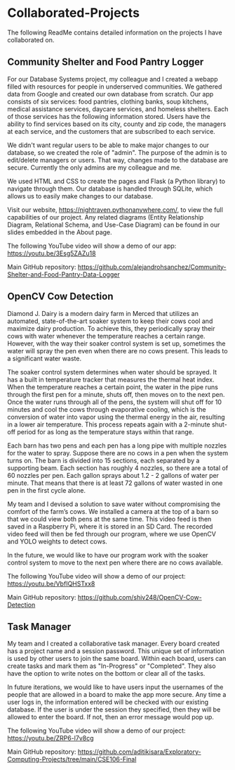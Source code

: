 # Collaborated-Projects
The following ReadMe contains detailed information on the projects I have collaborated on.


## Community Shelter and Food Pantry Logger

For our Database Systems project, my colleague and I created a webapp filled with resources for people in underserved communities. We gathered data from Google and created our own database from scratch. Our app consists of six services: food pantries, clothing banks, soup kitchens, medical assistance services, daycare services, and homeless shelters. Each of those services has the following information stored. Users have the ability to find services based on its city, county and zip code, the managers at each service, and the customers that are subscribed to each service.

We didn't want regular users to be able to make major changes to our database, so we created the role of "admin". The purpose of the admin is to edit/delete managers or users. That way, changes made to the database are secure. Currently the only admins are my colleague and me.

We used HTML and CSS to create the pages and Flask (a Python library) to navigate through them. Our database is handled through SQLite, which allows us to easily make changes to our database.

Visit our website, https://nightraven.pythonanywhere.com/, to view the full capabilities of our project. Any related diagrams (Entity Relationship Diagram, Relational Schema, and Use-Case Diagram) can be found in our slides embedded in the About page.

The following YouTube video will show a demo of our app: https://youtu.be/3Esg5ZAZu18

Main GitHub repository: https://github.com/alejandrohsanchez/Community-Shelter-and-Food-Pantry-Data-Logger


## OpenCV Cow Detection

Diamond J. Dairy is a modern dairy farm in Merced that utilizes an automated, state-of-the-art soaker system to keep their cows cool and maximize dairy production. To achieve this, they periodically spray their cows with water whenever the temperature reaches a certain range. However, with the way their soaker control system is set up, sometimes the water will spray the pen even when there are no cows present. This leads to a significant water waste.

The soaker control system determines when water should be sprayed. It has a built in temperature tracker that measures the thermal heat index. When the temperature reaches a certain point, the water in the pipe runs through the first pen for a minute, shuts off, then moves on to the next pen. Once the water runs through all of the pens, the system will shut off for 10 minutes and cool the cows through evaporative cooling, which is the conversion of water into vapor using the thermal energy in the air, resulting in a lower air temperature. This process repeats again with a 2-minute shut-off period for as long as the temperature stays within that range.

Each barn has two pens and each pen has a long pipe with multiple nozzles for the water to spray. Suppose there are no cows in a pen when the system turns on. The barn is divided into 15 sections, each separated by a supporting beam. Each section has roughly 4 nozzles, so there are a total of 60 nozzles per pen. Each gallon sprays about 1.2 - 2 gallons of water per minute. That means that there is at least 72 gallons of water wasted in one pen in the first cycle alone.

My team and I devised a solution to save water without compromising the comfort of the farm’s cows. We installed a camera at the top of a barn so that we could view both pens at the same time. This video feed is then saved in a Raspberry Pi, where it is stored in an SD Card. The recorded video feed will then be fed through our program, where we use OpenCV and YOLO weights to detect cows.

In the future, we would like to have our program work with the soaker control system to move to the next pen where there are no cows available.

The following YouTube video will show a demo of our project: https://youtu.be/VbfIQHSTxx8

Main GitHub repository: https://github.com/shiv248/OpenCV-Cow-Detection


## Task Manager

My team and I created a collaborative task manager. Every board created has a project name and a session password. This unique set of information is used by other users to join the same board. Within each board, users can create tasks and mark them as "In-Progress" or "Completed". They also have the option to write notes on the bottom or clear all of the tasks.

In future iterations, we would like to have users input the usernames of the people that are allowed in a board to make the app more secure. Any time a user logs in, the information entered will be checked with our existing database. If the user is under the session they specified, then they will be allowed to enter the board. If not, then an error message would pop up.

The following YouTube video will show a demo of our project: https://youtu.be/ZRP6-l7v8cg

Main GitHub repository: https://github.com/aditikisara/Exploratory-Computing-Projects/tree/main/CSE106-Final

